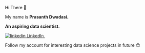 Hi There 👋

My name is <b>Prasanth Dwadasi.</b>

<b>An aspiring data scientist.</b>
<p>
  <a href="https://www.linkedin.com/in/prasanth-dwadasi/" rel="nofollow noreferrer">
    <img src="https://i.stack.imgur.com/gVE0j.png" alt="linkedin"> LinkedIn
  </a> &nbsp; 
</p>

Follow my account for interesting data science projects in future 😉
